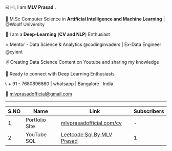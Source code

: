 ☑️ Hi, I am **MLV Prasad** .

🥇 M.Sc Computer Science in **Artificial Intelligence and Machine Learning** | @Woolf University

💫 I am a **Deep-Learning** (**CV and NLP**) Enthusiast

⭐ Mentor - Data Science & Analytics @codinginvaders | Ex-Data Engineer @cyient

✌️ Creating Data Science Content on Youtube and sharing my knowledge

🤝 Ready to connect with Deep Learning Enthusiasts 

📞 + 91 - 7680896860 | whatsapp | Bangalore . India

📩  mlvprasadofficial@gmail.com

 ---

| S.NO | Name  | Link | Subscribers | 
|----------|----------|----------|---------|
| 1 | Portfolio SIte | [mlvprasadofficial.com/cv](https://www.mlvprasadofficial.com/cv) | - |
| 2 | YouTube SQL | [Leetcode Sql By MLV Prasad](https://www.youtube.com/channel/UCSikPPf1TKQuemjF8tI3buQ) | 1 |

